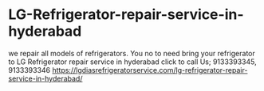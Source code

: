 # LG-Refrigerator-repair-service-in-hyderabad
we repair all models of refrigerators. You no to need bring your refrigerator to LG Refrigerator repair service in hyderabad click to call Us; 9133393345, 9133393346 https://lgdiasrefrigeratorservice.com/lg-refrigerator-repair-service-in-hyderabad/
